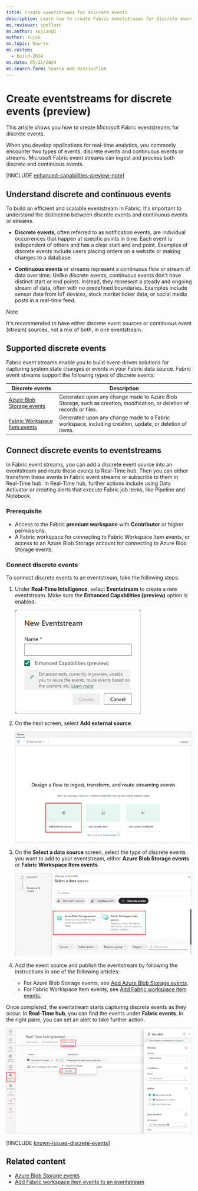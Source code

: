 ```yaml
---
title: Create eventstreams for discrete events
description: Learn how to create Fabric eventstreams for discrete events.
ms.reviewer: spelluru
ms.author: xujiang1
author: xujxu
ms.topic: how-to
ms.custom:
  - build-2024
ms.date: 05/21/2024
ms.search.form: Source and Destination
---
```


# Create eventstreams for discrete events (preview)

This article shows you how to create Microsoft Fabric eventstreams for discrete events.

When you develop applications for real-time analytics, you commonly encounter two types of events: discrete events and continuous events or streams. Microsoft Fabric event streams can ingest and process both discrete and continuous events.

[!INCLUDE [enhanced-capabilities-preview-note](./includes/enhanced-capabilities-preview-note.md)]

## Understand discrete and continuous events

To build an efficient and scalable eventstream in Fabric, it's important to understand the distinction between discrete events and continuous events or streams.

- **Discrete events**, often referred to as notification events, are individual occurrences that happen at specific points in time. Each event is independent of others and has a clear start and end point. Examples of discrete events include users placing orders on a website or making changes to a database.

- **Continuous events** or streams represent a continuous flow or stream of data over time. Unlike discrete events, continuous events don't have distinct start or end points. Instead, they represent a steady and ongoing stream of data, often with no predefined boundaries. Examples include sensor data from IoT devices, stock market ticker data, or social media posts in a real-time feed.

>[!NOTE]
>It's recommended to have either discrete event sources or continuous event (stream) sources, not a mix of both, in one eventstream.

## Supported discrete events

Fabric event streams enable you to build event-driven solutions for capturing system state changes or events in your Fabric data source. Fabric event streams support the following types of discrete events:

|Discrete events|Description|
|----|---------|
|[Azure Blob Storage events](add-source-azure-blob-storage.md)|Generated upon any change made to Azure Blob Storage, such as creation, modification, or deletion of records or files.|
|[Fabric Workspace Item events](add-source-fabric-workspace.md)|Generated upon any change made to a Fabric workspace, including creation, update, or deletion of items.|

## Connect discrete events to eventstreams

In Fabric event streams, you can add a discrete event source into an eventstream and route those events to Real-Time hub. Then you can either transform these events in Fabric event streams or subscribe to them in Real-Time hub. In Real-Time hub, further actions include using Data Activator or creating alerts that execute Fabric job items, like Pipeline and Notebook.

### Prerequisite

- Access to the Fabric **premium workspace** with **Contributor** or higher permissions.
- A Fabric workspace for connecting to Fabric Workspace Item events, or access to an Azure Blob Storage account for connecting to Azure Blob Storage events.

### Connect discrete events

To connect discrete events to an eventstream, take the following steps:

1. Under **Real-Time Intelligence**, select **Eventstream** to create a new eventstream. Make sure the **Enhanced Capabilities (preview)** option is enabled.

   ![A screenshot of creating a new eventstream.](media/external-sources/new-eventstream.png)

1. On the next screen, select **Add external source**.

   ![A screenshot of selecting Add external source.](media/external-sources/add-external-source.png)

1. On the **Select a data source** screen, select the type of discrete events you want to add to your eventstream, either **Azure Blob Storage events** or **Fabric Workspace Item events**.

   ![A screenshot of selecting Azure Blob Storage Events.](media/create-eventstreams-discrete-events/select-external-events.png)

1. Add the event source and publish the eventstream by following the instructions in one of the following articles:

   - For Azure Blob Storage events, see [Add Azure Blob Storage events](add-source-azure-blob-storage.md).
   - For Fabric Workspace Item events, see [Add Fabric workspace item events](add-source-fabric-workspace.md).

Once completed, the eventstream starts capturing discrete events as they occur. In **Real-Time hub**, you can find the events under **Fabric events**. In the right pane, you can set an alert to take further action.

![A screenshot of the Real-Time hub Fabric events tab and the Set alert pane.](media/create-eventstreams-discrete-events/set-alert.png)


[!INCLUDE [known-issues-discrete-events](./includes/known-issues-discrete-events.md)]

## Related content

- [Azure Blob Storage events](add-source-azure-blob-storage.md)
- [Add Fabric workspace item events to an eventstream](add-source-fabric-workspace.md)

